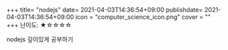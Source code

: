 +++
title= "nodejs"
date= 2021-04-03T14:36:54+09:00
publishdate= 2021-04-03T14:36:54+09:00
icon = "computer_science_icon.png"
cover = ""
+++
난이도: ★☆☆☆☆  

nodejs 깊이있게 공부하기
